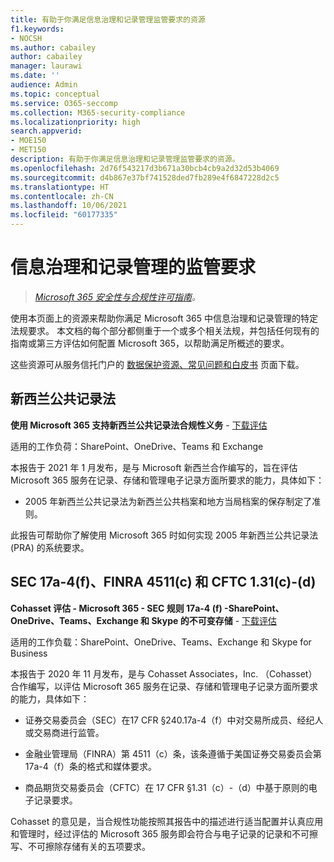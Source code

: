 ```yaml
---
title: 有助于你满足信息治理和记录管理监管要求的资源
f1.keywords:
- NOCSH
ms.author: cabailey
author: cabailey
manager: laurawi
ms.date: ''
audience: Admin
ms.topic: conceptual
ms.service: O365-seccomp
ms.collection: M365-security-compliance
ms.localizationpriority: high
search.appverid:
- MOE150
- MET150
description: 有助于你满足信息治理和记录管理监管要求的资源。
ms.openlocfilehash: 2d76f543217d3b671a30bcb4cb9a2d32d53b4069
ms.sourcegitcommit: d4b867e37bf741528ded7fb289e4f6847228d2c5
ms.translationtype: HT
ms.contentlocale: zh-CN
ms.lasthandoff: 10/06/2021
ms.locfileid: "60177335"
---
```

# <a name="regulatory-requirements-for-information-governance-and-records-management"></a>信息治理和记录管理的监管要求

>*[Microsoft 365 安全性与合规性许可指南](/office365/servicedescriptions/microsoft-365-service-descriptions/microsoft-365-tenantlevel-services-licensing-guidance/microsoft-365-security-compliance-licensing-guidance)。*

使用本页面上的资源来帮助你满足 Microsoft 365 中信息治理和记录管理的特定法规要求。 本文档的每个部分都侧重于一个或多个相关法规，并包括任何现有的指南或第三方评估如何配置 Microsoft 365，以帮助满足所概述的要求。

这些资源可从服务信托门户的 [数据保护资源、常见问题和白皮书](https://servicetrust.microsoft.com/ViewPage/TrustDocuments) 页面下载。

## <a name="new-zealand-public-records-act"></a>新西兰公共记录法

**使用 Microsoft 365 支持新西兰公共记录法合规性义务** - [下载评估](https://aka.ms/NZPRA)

适用的工作负荷：SharePoint、OneDrive、Teams 和 Exchange

本报告于 2021 年 1 月发布，是与 Microsoft 新西兰合作编写的，旨在评估 Microsoft 365 服务在记录、存储和管理电子记录方面所要求的能力，具体如下： 

- 2005 年新西兰公共记录法为新西兰公共档案和地方当局档案的保存制定了准则。

此报告可帮助你了解使用 Microsoft 365 时如何实现 2005 年新西兰公共记录法 (PRA) 的系统要求。

## <a name="sec-17a-4f-finra-4511c-and-cftc-131c-d"></a>SEC 17a-4(f)、FINRA 4511(c) 和 CFTC 1.31(c)-(d)

**Cohasset 评估 - Microsoft 365 - SEC 规则 17a-4 (f) -SharePoint、OneDrive、Teams、Exchange 和 Skype 的不可变存储** - [下载评估](https://servicetrust.microsoft.com/ViewPage/TrustDocuments?command=Download&downloadType=Document&downloadId=9fa8349d-a0c9-47d9-93ad-472aa0fa44ec&docTab=6d000410-c9e9-11e7-9a91-892aae8839ad_FAQ_and_White_Papers)

适用的工作负载：SharePoint、OneDrive、Teams、Exchange 和 Skype for Business

本报告于 2020 年 11 月发布，是与 Cohasset Associates，Inc. （Cohasset）合作编写，以评估 Microsoft 365 服务在记录、存储和管理电子记录方面所要求的能力，具体如下：  

- 证券交易委员会（SEC）在17 CFR §240.17a-4（f）中对交易所成员、经纪人或交易商进行监管。  

- 金融业管理局（FINRA）第 4511（c）条，该条遵循于美国证券交易委员会第 17a-4（f）条的格式和媒体要求。  

- 商品期货交易委员会（CFTC）在 17 CFR §1.31（c）-（d）中基于原则的电子记录要求。

Cohasset 的意见是，当合规性功能按照其报告中的描述进行适当配置并认真应用和管理时，经过评估的 Microsoft 365 服务即会符合与电子记录的记录和不可擦写、不可擦除存储有关的五项要求。